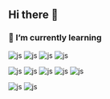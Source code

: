## Hi there 👋

### 🌱 I’m currently learning

<!-- 슬랙 / 디스코드 / 깃허브 / 마이SQL -->

![js](https://img.shields.io/badge/Slack-4A154B?style=for-the-badge&logo=slack&logoColor=white)
![js](https://img.shields.io/badge/Discord-7289DA?style=for-the-badge&logo=discord&logoColor=white)
![js](https://img.shields.io/badge/GitHub-100000?style=for-the-badge&logo=github&logoColor=white)
![js](https://img.shields.io/badge/Markdown-696969?style=for-the-badge&logo=markdown&logoColor=white)

<!-- HTML / CSS / JS / JAVA / SPRING -->

![js](https://img.shields.io/badge/HTML5-239120?style=for-the-badge&logo=html5&logoColor=white)
![js](https://img.shields.io/badge/CSS3-1572B6?style=for-the-badge&logo=css3&logoColor=white)
![js](https://img.shields.io/badge/JavaScript-F7DF1E?style=for-the-badge&logo=JavaScript&logoColor=white)
![js](https://img.shields.io/badge/Java-E34F26?style=for-the-badge&logo=openjdk&logoColor=white)
![js](https://img.shields.io/badge/Spring-6DB33F?style=for-the-badge&logo=spring&logoColor=white)

<!-- 리액트 / Go / WEB3 / Mysql  -->

![js](https://img.shields.io/badge/React-20232A?style=for-the-badge&logo=react&logoColor=61DAFB)
![js](https://img.shields.io/badge/MySQL-00000F?style=for-the-badge&logo=mysql&logoColor=white)

<!-- ![js](https://img.shields.io/badge/Go-00ADD8?style=for-the-badge&logo=go&logoColor=white)
![js](https://img.shields.io/badge/Web3.js-F16822?logo=web3dotjs&logoColor=fff&style=for-the-badge) -->
